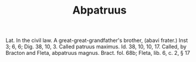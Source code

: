 ---
title: Abpatruus
letter: A
permalink: "/definitions/abpatruus.html"
body: Lat. In the civil law. A great-great-grandfather's brother, (abavi frater.)
  Inst 3; 6, 6; Dig. 38, 10, 3. Called patruus maximus. Id. 38, 10, 10, 17. Called,
  by Bracton and Fleta, abpatruus magnus. Bract. fol. 68b; Fleta, lib. 6, c. 2, §
  17
published_at: '2018-07-07'
source: Black's Law Dictionary
layout: post
---